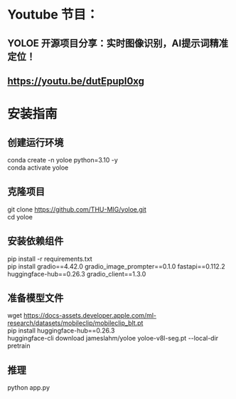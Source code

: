 # Youtube 节目：
## YOLOE 开源项目分享：实时图像识别，AI提示词精准定位！
## https://youtu.be/dutEpupI0xg

# 安装指南

## 创建运行环境
conda create -n yoloe python=3.10 -y   
conda activate yoloe  

## 克隆项目
git clone https://github.com/THU-MIG/yoloe.git  
cd yoloe  

## 安装依赖组件
pip install -r requirements.txt  
pip install gradio==4.42.0 gradio_image_prompter==0.1.0 fastapi==0.112.2 huggingface-hub==0.26.3 gradio_client==1.3.0  

## 准备模型文件
wget https://docs-assets.developer.apple.com/ml-research/datasets/mobileclip/mobileclip_blt.pt  
pip install huggingface-hub==0.26.3  
huggingface-cli download jameslahm/yoloe yoloe-v8l-seg.pt --local-dir pretrain  
## 推理 
python app.py  









